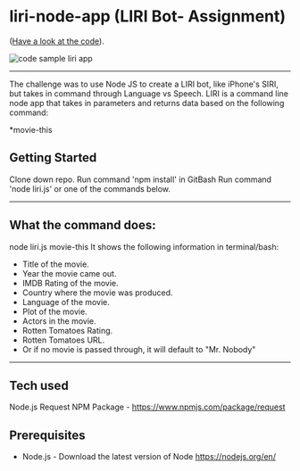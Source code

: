 # liri-node-app (LIRI Bot- Assignment)

 ([Have a look at the code](https://heidijvr.github.io/liri-node-app/)).

<img src="https://heidijvr.github.io/liri-node-app/images/movie-this-screenshot.png" alt="code sample liri app">

--------

The challenge was to use Node JS to create a LIRI bot, like iPhone's SIRI, but takes in command through Language vs Speech. LIRI is a command line node app that takes in parameters and returns data based on the following command:

*movie-this

## Getting Started

Clone down repo.
Run command 'npm install' in GitBash
Run command 'node liri.js' or one of the commands below.
 
-----
## What the command does:

node liri.js movie-this <movie name>
It shows the following information in terminal/bash:

* Title of the movie.
* Year the movie came out.
* IMDB Rating of the movie.
* Country where the movie was produced.
* Language of the movie.
* Plot of the movie.
* Actors in the movie.
* Rotten Tomatoes Rating.
* Rotten Tomatoes URL.
* Or if no movie is passed through, it will default to "Mr. Nobody"

-----

## Tech used

Node.js
Request NPM Package - https://www.npmjs.com/package/request

## Prerequisites
- Node.js - Download the latest version of Node https://nodejs.org/en/
